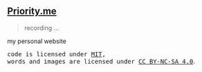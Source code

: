 ## [Priority.me](https://priority-me.netlify.app/)

> recording ...

my personal website


<samp>code is licensed under <a href='./LICENSE'>MIT</a>,<br> words and images are licensed under <a href='https://creativecommons.org/licenses/by-nc-sa/4.0/'>CC BY-NC-SA 4.0</a></samp>.
